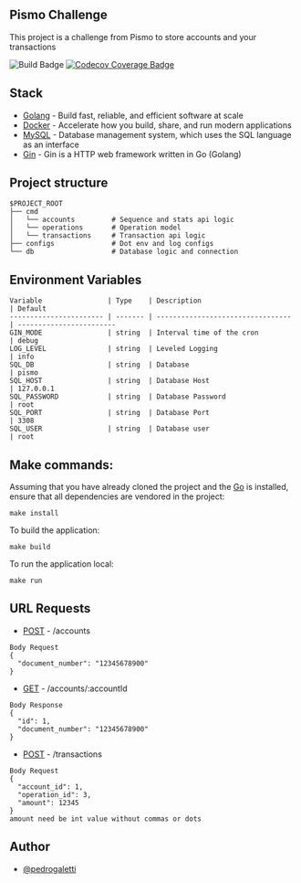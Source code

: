 ## Pismo Challenge

This project is a challenge from Pismo to store accounts and your transactions

![Build Badge](https://img.shields.io/github/workflow/status/PedroGaletti/pismo-challenge/pismo)
[![Codecov Coverage Badge](https://img.shields.io/codecov/c/gh/PedroGaletti/pismo-challenge)](https://img.shields.io/codecov/c/gh/PedroGaletti/pismo-challenge)

## Stack

- [Golang](https://go.dev) - Build fast, reliable, and efficient software at scale
- [Docker](https://www.docker.com) - Accelerate how you build, share, and run modern applications
- [MySQL](https://www.mysql.com) - Database management system, which uses the SQL language as an interface
- [Gin](https://github.com/gin-gonic/gin) - Gin is a HTTP web framework written in Go (Golang)

## Project structure

```
$PROJECT_ROOT
├── cmd
│   └── accounts         # Sequence and stats api logic
│   └── operations       # Operation model
│   └── transactions     # Transaction api logic
├── configs              # Dot env and log configs
└── db                   # Database logic and connection 
```

## Environment Variables

```
Variable                | Type    | Description                       | Default
----------------------- | ------- | --------------------------------- | ------------------------
GIN_MODE                | string  | Interval time of the cron         | debug
LOG_LEVEL               | string  | Leveled Logging                   | info
SQL_DB                  | string  | Database                          | pismo
SQL_HOST                | string  | Database Host                     | 127.0.0.1
SQL_PASSWORD            | string  | Database Password                 | root
SQL_PORT                | string  | Database Port                     | 3308
SQL_USER                | string  | Database user                     | root
```


## Make commands:

Assuming that you have already cloned the project and the [Go](https://golang.org/doc/install) is installed, ensure that all dependencies are vendored in the project:

```
make install
```

To build the application:

```
make build
```

To run the application local:

```
make run
```

## URL Requests

- [POST](http://localhost:8080/accounts) - /accounts
```
Body Request
{
  "document_number": "12345678900"
}
```
- [GET](http://localhost:8080/accounts/:accountId) - /accounts/:accountId
```
Body Response
{
  "id": 1,
  "document_number": "12345678900"
}
```
- [POST](http://localhost:8080/transactions) - /transactions
```
Body Request
{
  "account_id": 1,
  "operation_id": 3,
  "amount": 12345
}
amount need be int value without commas or dots
```

## Author

- [@pedrogaletti](https://www.github.com/PedroGaletti)
